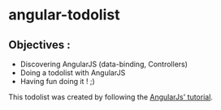 # angular-todolist

## Objectives :

* Discovering AngularJS (data-binding, Controllers)
* Doing a todolist with AngularJS
* Having fun doing it ! ;)

This todolist was created by following the [AngularJs' tutorial](https://angularjs.org/).